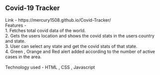 <h2>Covid-19 Tracker</h2>
Link - https://mercury1508.github.io/Covid-Tracker/ <br>
Features - <br>
1. Fetches total covid data of the world. <br>
2. Gets the users location and shows the covid stats in the users country and state.<br>
3. User can select any state and get the covid stats of that state. <br>
4. Green , Orange and Red alert added according to the number of active cases in the area.
<br><br>
Technology used - HTML , CSS , Javascript

